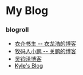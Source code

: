 # My Blog


### blogroll
* [衣介书生 -- 衣龙浩的博客](https://ylhao.github.io/)
* [牧码人小鹏 -- 关鹏的博客](https://guanpengchn.github.io/)
* [吴钧泽博客](https://wujunze.com/)
* [Kyle's Blog](https://hacking-linux.com/)
